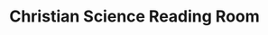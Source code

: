 ---
title: "Christian Science Reading Room"
url: /chicago/christian-science-reading-room-north-clark-street/
shop: books
---